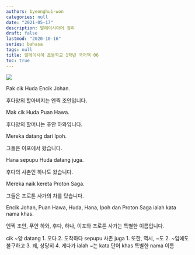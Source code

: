 ```yaml
---
authors: byeonghui-won
categories: null
date: "2021-05-17"
description: 말레이시아어 정리
draft: false
lastmod: "2020-10-16"
series: bahasa
tags: null
title: 말레이시아 초등학교 1학년 국어책 06
toc: true
---
```


![](https://t1.daumcdn.net/cfile/tistory/256F313A56CB6D2A08)

Pak cik Huda Encik Johan.

후다양의 할아버지는 엔찍 조안입니다.



Mak cik Huda Puan Hawa.

후다양의 할머니는 푸안 하와입니다.



Mereka datang dari Ipoh.

그들은 이포에서 왔습니다.



Hana sepupu Huda datang juga.

후다의 사촌인 하나도 왔습니다.



Mereka naik kereta Proton Saga.

그들은 프로톤 사가의 차를 탔습니다.



Encik Johan, Puan Hawa, Huda, Hana, Ipoh dan Proton Saga ialah kata nama khas.

엔찍 조안, 푸안 하와, 후다, 하나, 이포와 프로톤 사가는 특별한 이름입니다.



cik ~양 datang 1. 오다 2. 도착하다 sepupu 사촌 juga 1. 또한, 역시, ~도 2. ~임에도 불구하고 3. 꽤, 상당히 4. 게다가 ialah ~는 kata 단어 khas 특별한 nama 이름

